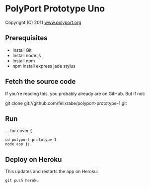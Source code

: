 PolyPort Prototype Uno
======================

Copyright (C) 2011  www.polyport.org


Prerequisites
-------------

* Install Git
* Install node.js
* Install npm
* npm install express jade stylus


Fetch the source code
---------------------

If you're reading this, you probably already are on GitHub.  But if not:

  git clone git://github.com/felixrabe/polyport-prototype-1.git


Run
---

... for cover :)

    cd polyport-prototype-1
    node app.js


Deploy on Heroku
----------------

This updates and restarts the app on Heroku:

    git push heroku
